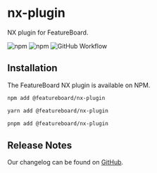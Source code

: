 # nx-plugin

NX plugin for FeatureBoard.

![npm](https://img.shields.io/npm/v/%40featureboard%2Fnx-plugin?logo=npm) ![npm](https://img.shields.io/npm/dt/%40featureboard%2Fnx-plugin?logo=npm) ![GitHub Workflow](https://img.shields.io/github/actions/workflow/status/arkahna/featureboard-sdks/main.yml?logo=github)


## Installation

The FeatureBoard NX plugin is available on NPM.

```bash
npm add @featureboard/nx-plugin
```
```bash
yarn add @featureboard/nx-plugin
```
```bash
pnpm add @featureboard/nx-plugin
```

## Release Notes

Our changelog can be found on [GitHub](https://github.com/arkahna/featureboard-sdks/blob/main/libs/nx-plugin/CHANGELOG.md).
